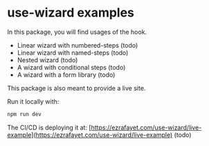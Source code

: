 
# use-wizard examples

In this package, you will find usages of the hook.

- Linear wizard with numbered-steps (todo)
- Linear wizard with named-steps (todo)
- Nested wizard (todo)
- A wizard with conditional steps (todo)
- A wizard with a form library (todo)

This package is also meant to provide a live site.

Run it locally with:
```bash
npm run dev
```

The CI/CD is deploying it at: [https://ezrafayet.com/use-wizard/live-example](https://ezrafayet.com/use-wizard/live-example) (todo)

